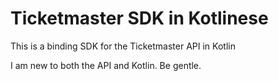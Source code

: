 # Ticketmaster SDK in Kotlinese

This is a binding SDK for the Ticketmaster API in Kotlin

I am new to both the API and Kotlin. Be gentle.